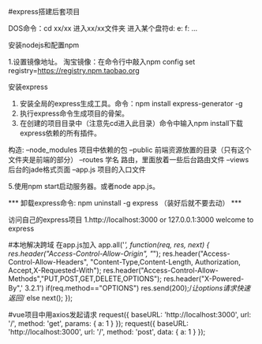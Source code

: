 #express搭建后套项目

DOS命令：cd xx/xx 进入xx/xx文件夹
         进入某个盘符d: e: f: ...


安装nodejs和配置npm

1.设置镜像地址。
 淘宝镜像：在命令行中敲入npm config set registry=https://registry.npm.taobao.org


安装express

1. 安装全局的express生成工具。命令：npm install express-generator -g
2. 执行express命令生成项目的骨架。
3. 在创建的项目目录中（注意先cd进入此目录）命令中输入npm install下载express依赖的所有插件。

构造:
–node_modules   项目中依赖的包
–public         前端资源放置的目录（只有这个文件夹是前端的部分）
–routes         学名 路由，里面放着一些后台路由文件
–views		 后台的jade格式页面
–app.js	 项目的入口文件

5.使用npm start启动服务器。或者node app.js。

*** 卸载express命令: npm uninstall -g express （装好后就不要去动） ***


访问自己的express项目
1.http://localhost:3000 or 127.0.0.1:3000
welcome to express

#本地解决跨域
  在app.js加入
  app.all('*', function(req, res, next) {
    res.header("Access-Control-Allow-Origin", "*");
    res.header("Access-Control-Allow-Headers", "Content-Type,Content-Length, Authorization, Accept,X-Requested-With");
    res.header("Access-Control-Allow-Methods","PUT,POST,GET,DELETE,OPTIONS");
    res.header("X-Powered-By",' 3.2.1')
    if(req.method=="OPTIONS") res.send(200);/*让options请求快速返回*/
    else  next();
  });

#vue项目中用axios发起请求
  request({
    baseURL: 'http://localhost:3000',
    url: '/',
    method: 'get',
    params: { a: 1 }
  });
  request({
    baseURL: 'http://localhost:3000',
    url: '/',
    method: 'post',
    data: { a: 1 }
  });
